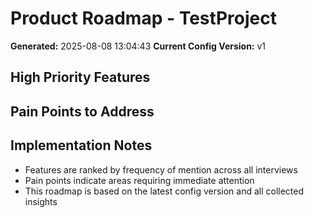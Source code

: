 # Product Roadmap - TestProject

**Generated:** 2025-08-08 13:04:43
**Current Config Version:** v1

## High Priority Features


## Pain Points to Address


## Implementation Notes

- Features are ranked by frequency of mention across all interviews
- Pain points indicate areas requiring immediate attention
- This roadmap is based on the latest config version and all collected insights
